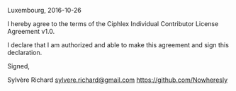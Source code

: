 Luxembourg, 2016-10-26

I hereby agree to the terms of the Ciphlex Individual Contributor License
Agreement v1.0.

I declare that I am authorized and able to make this agreement and sign this
declaration.

Signed,

Sylvère Richard sylvere.richard@gmail.com https://github.com/Nowheresly
